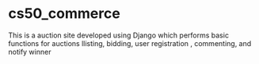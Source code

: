 # cs50_commerce
This is a auction site developed using Django which performs basic functions for auctions  llisting, bidding, user registration , commenting, and notify winner
